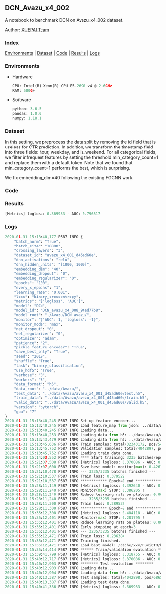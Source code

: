 ## DCN_Avazu_x4_002

A notebook to benchmark DCN on Avazu_x4_002 dataset.

Author: [XUEPAI Team](https://github.com/xue-pai)


### Index
[Environments](#Environments) | [Dataset](#Dataset) | [Code](#Code) | [Results](#Results) | [Logs](#Logs)

### Environments
+ Hardware

  ```python
  CPU: Intel(R) Xeon(R) CPU E5-2690 v4 @ 2.6GHz
  RAM: 500G+
  ```
+ Software

  ```python
  python: 3.6.5
  pandas: 1.0.0
  numpy: 1.18.1
  ```

### Dataset
In this setting, we preprocess the data split by removing the id field that is useless for CTR prediction. In addition, we transform the timestamp field into three fields: hour, weekday, and is_weekend. For all categorical fields, we filter infrequent features by setting the threshold min_category_count=1 and replace them with a default <OOV> token. Note that we found that min_category_count=1 performs the best, which is surprising.

We fix embedding_dim=40 following the existing FGCNN work.
### Code




### Results
```python
[Metrics] logloss: 0.369933 - AUC: 0.796517
```


### Logs
```python
2020-01-31 15:13:40,177 P587 INFO {
    "batch_norm": "True",
    "batch_size": "10000",
    "crossing_layers": "3",
    "dataset_id": "avazu_x4_001_d45ad60e",
    "dnn_activations": "relu",
    "dnn_hidden_units": "[1000, 1000]",
    "embedding_dim": "40",
    "embedding_dropout": "0",
    "embedding_regularizer": "0",
    "epochs": "100",
    "every_x_epochs": "1",
    "learning_rate": "0.001",
    "loss": "binary_crossentropy",
    "metrics": "['logloss', 'AUC']",
    "model": "DCN",
    "model_id": "DCN_avazu_x4_008_94ed77b8",
    "model_root": "./Avazu/DCN_avazu/",
    "monitor": "{'AUC': 1, 'logloss': -1}",
    "monitor_mode": "max",
    "net_dropout": "0",
    "net_regularizer": "0",
    "optimizer": "adam",
    "patience": "2",
    "pickle_feature_encoder": "True",
    "save_best_only": "True",
    "seed": "2019",
    "shuffle": "True",
    "task": "binary_classification",
    "use_hdf5": "True",
    "verbose": "0",
    "workers": "3",
    "data_format": "h5",
    "data_root": "../data/Avazu/",
    "test_data": "../data/Avazu/avazu_x4_001_d45ad60e/test.h5",
    "train_data": "../data/Avazu/avazu_x4_001_d45ad60e/train.h5",
    "valid_data": "../data/Avazu/avazu_x4_001_d45ad60e/valid.h5",
    "version": "pytorch",
    "gpu": "7"
}
2020-01-31 15:13:40,245 P587 INFO Set up feature encoder...
2020-01-31 15:13:40,245 P587 INFO Load feature_map from json: ../data/Avazu/avazu_x4_001_d45ad60e/feature_map.json
2020-01-31 15:13:40,245 P587 INFO Loading data...
2020-01-31 15:13:40,253 P587 INFO Loading data from h5: ../data/Avazu/avazu_x4_001_d45ad60e/train.h5
2020-01-31 15:13:43,479 P587 INFO Loading data from h5: ../data/Avazu/avazu_x4_001_d45ad60e/valid.h5
2020-01-31 15:13:45,636 P587 INFO Train samples: total/32343172, pos/5492052, neg/26851120, ratio/16.98%
2020-01-31 15:13:45,752 P587 INFO Validation samples: total/4042897, pos/686507, neg/3356390, ratio/16.98%
2020-01-31 15:13:45,752 P587 INFO Loading train data done.
2020-01-31 15:14:03,552 P587 INFO **** Start training: 3235 batches/epoch ****
2020-01-31 15:21:07,508 P587 INFO [Metrics] logloss: 0.370086 - AUC: 0.796210
2020-01-31 15:21:07,600 P587 INFO Save best model: monitor(max): 0.426124
2020-01-31 15:21:10,478 P587 INFO --- 3235/3235 batches finished ---
2020-01-31 15:21:10,537 P587 INFO Train loss: 0.379529
2020-01-31 15:21:10,537 P587 INFO ************ Epoch=1 end ************
2020-01-31 15:28:11,149 P587 INFO [Metrics] logloss: 0.392640 - AUC: 0.778845
2020-01-31 15:28:11,240 P587 INFO Monitor(max) STOP: 0.386205 !
2020-01-31 15:28:11,240 P587 INFO Reduce learning rate on plateau: 0.000100
2020-01-31 15:28:11,240 P587 INFO --- 3235/3235 batches finished ---
2020-01-31 15:28:11,300 P587 INFO Train loss: 0.289539
2020-01-31 15:28:11,300 P587 INFO ************ Epoch=2 end ************
2020-01-31 15:35:12,308 P587 INFO [Metrics] logloss: 0.484118 - AUC: 0.765913
2020-01-31 15:35:12,401 P587 INFO Monitor(max) STOP: 0.281795 !
2020-01-31 15:35:12,401 P587 INFO Reduce learning rate on plateau: 0.000010
2020-01-31 15:35:12,401 P587 INFO Early stopping at epoch=3
2020-01-31 15:35:12,401 P587 INFO --- 3235/3235 batches finished ---
2020-01-31 15:35:12,471 P587 INFO Train loss: 0.236384
2020-01-31 15:35:12,471 P587 INFO Training finished.
2020-01-31 15:35:12,471 P587 INFO Load best model: /cache/xxx/FuxiCTR/benchmarks/Avazu/DCN_avazu/avazu_x4_001_d45ad60e/DCN_avazu_x4_008_94ed77b8_avazu_x4_001_d45ad60e_model.ckpt
2020-01-31 15:35:14,414 P587 INFO ****** Train/validation evaluation ******
2020-01-31 15:39:41,799 P587 INFO [Metrics] logloss: 0.318755 - AUC: 0.873160
2020-01-31 15:40:12,717 P587 INFO [Metrics] logloss: 0.370086 - AUC: 0.796210
2020-01-31 15:40:12,903 P587 INFO ******** Test evaluation ********
2020-01-31 15:40:12,903 P587 INFO Loading data...
2020-01-31 15:40:12,904 P587 INFO Loading data from h5: ../data/Avazu/avazu_x4_001_d45ad60e/test.h5
2020-01-31 15:40:13,387 P587 INFO Test samples: total/4042898, pos/686507, neg/3356391, ratio/16.98%
2020-01-31 15:40:13,387 P587 INFO Loading test data done.
2020-01-31 15:40:41,336 P587 INFO [Metrics] logloss: 0.369933 - AUC: 0.796517


```
